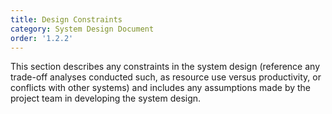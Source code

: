 ```yaml
---
title: Design Constraints
category: System Design Document
order: '1.2.2'
---
```


This section describes any constraints in the system design (reference any trade-off analyses conducted such, as resource use versus productivity, or conflicts with other systems) and includes any assumptions made by the project team in developing the system design.
